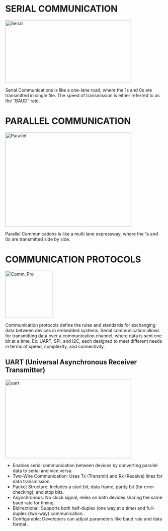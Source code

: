 # SERIAL COMMUNICATION

<img src="https://images.javatpoint.com/tutorial/coa/images/serial-communication-in-computer-organization10.png" alt="Serial" width="400" height="200">

Serial Communications is like a one-lane road, where the 1s and 0s are transmitted in single file. The speed of transmission is either referred to as the “BAUD” rate.

# PARALLEL COMMUNICATION

<img src="https://images.javatpoint.com/tutorial/coa/images/serial-communication-in-computer-organization11.png" alt="Parallel" width="400" height="300">

Parallel Communications is like a multi lane expressway, where the 1s and 0s are transmitted side by side.

# COMMUNICATION PROTOCOLS

<img src="https://github.com/user-attachments/assets/0142424a-09f3-41c3-b6b7-956ac5224e33" alt="Comm_Pro" width="150" height="150">

Communication protocols define the rules and standards for exchanging data between devices in embedded systems. Serial communication allows for transmitting data over a communication channel, where data is sent one bit at a time. Ex: UART, SPI, and I2C, each designed to meet different needs in terms of speed, complexity, and connectivity.

## UART (Universal Asynchronous Receiver Transmitter)

<img src="https://dwma4bz18k1bd.cloudfront.net/tutorials/uart-duplex-communication-connections.jpg" alt="uart" width="400" height="250">

- Enables serial communication between devices by converting parallel data to serial and vice versa.
- Two-Wire Communication: Uses Tx (Transmit) and Rx (Receive) lines for data transmission.
- Packet Structure: Includes a start bit, data frame, parity bit (for error checking), and stop bits.
- Asynchronous: No clock signal; relies on both devices sharing the same baud rate for timing.
- Bidirectional: Supports both half-duplex (one way at a time) and full-duplex (two-way) communication.
- Configurable: Developers can adjust parameters like baud rate and data format.

